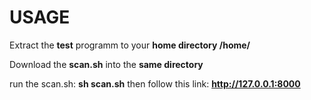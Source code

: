 # USAGE
Extract the **test** programm to your **home directory  /home/<username>** 

Download the **scan.sh** into the **same directory**

run  the scan.sh: **sh scan.sh**
then follow this link: **http://127.0.0.1:8000**
